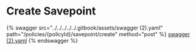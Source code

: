 # Create Savepoint



{% swagger src="../../../../../.gitbook/assets/swagger (2).yaml" path="/policies/{policyId}/savepoint/create" method="post" %}
[swagger (2).yaml](<../../../../../.gitbook/assets/swagger (2).yaml>)
{% endswagger %}
